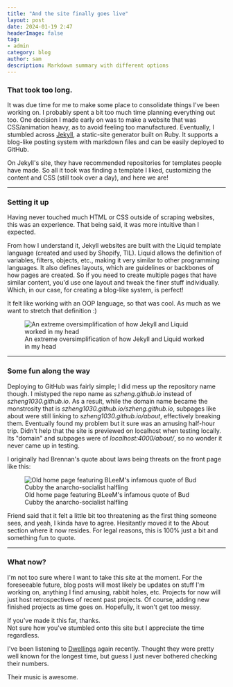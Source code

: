 ```yaml
---
title: "And the site finally goes live"
layout: post
date: 2024-01-19 2:47
headerImage: false
tag:
- admin
category: blog
author: sam
description: Markdown summary with different options
---
```


### That took too long.

It was due time for me to make some place to consolidate things I've been working on.
I probably spent a bit too much time planning everything out too.
One decision I made early on was to make a website that was CSS/animation heavy, as to avoid feeling too manufactured.
Eventually, I stumbled across [Jekyll](https://jekyllrb.com/), a static-site generator built on Ruby.
It supports a blog-like posting system with markdown files and can be easily deployed to GitHub.

On Jekyll's site, they have recommended repositories for templates people have made.
So all it took was finding a template I liked, customizing the content and CSS (still took over a day), and here we are!

---
### Setting it up

Having never touched much HTML or CSS outside of scraping websites, this was an experience.
That being said, it was more intuitive than I expected.

From how I understand it, Jekyll websites are built with the Liquid template language (created and used by Shopify, TIL).
Liquid allows the definition of variables, filters, objects, etc., making it very similar to other programming languages.
It also defines layouts, which are guidelines or backbones of how pages are created.
So if you need to create multiple pages that have similar content, you'd use one layout and tweak the finer stuff individually.
Which, in our case, for creating a blog-like system, is perfect!

It felt like working with an OOP language, so that was cool. As much as we want to stretch that definition :)

<figure>
  <img src="{{ site.url }}/assets/jekyll-questionmark.png" alt="An extreme oversimplification of how Jekyll and Liquid worked in my head"/>

  <figcaption>An extreme oversimplification of how Jekyll and Liquid worked in my head</figcaption>
</figure>

---
### Some fun along the way

Deploying to GitHub was fairly simple; I did mess up the repository name though.
I mistyped the repo name as *szheng.github.io* instead of *szheng1030.github.io*.
As a result, while the domain name became the monstrosity that is *szheng1030.github.io/szheng.github.io*, subpages like about were still linking to *szheng1030.github.io/about*, effectively breaking them.
Eventually found my problem but it sure was an amusing half-hour trip.
Didn't help that the site is previewed on localhost when testing locally. Its "domain" and subpages were of *localhost:4000/about/*, so no wonder it never came up in testing.

I originally had Brennan's quote about laws being threats on the front page like this:

<figure>
  <img src="{{ site.url }}/assets/lawsarethreats.jpg" alt="Old home page featuring BLeeM's infamous quote of Bud Cubby the anarcho-socialist halfling"/>
  <figcaption>Old home page featuring BLeeM's infamous quote of Bud Cubby the anarcho-socialist halfling</figcaption>
</figure>

Friend said that it felt a little bit too threatening as the first thing someone sees, and yeah, I kinda have to agree.
Hesitantly moved it to the About section where it now resides.
For legal reasons, this is 100% just a bit and something fun to quote.

---
### What now?

I'm not too sure where I want to take this site at the moment.
For the foreseeable future, blog posts will most likely be updates on stuff I'm working on, anything I find amusing, rabbit holes, etc.
Projects for now will just host retrospectives of recent past projects. Of course, adding new finished projects as time goes on.
Hopefully, it won't get too messy.

If you've made it this far, thanks. <br>
Not sure how you've stumbled onto this site but I appreciate the time regardless.

I've been listening to [Dwellings](https://www.youtube.com/watch?v=SyesX3ZRe90) again recently.
Thought they were pretty well known for the longest time, but guess I just never bothered checking their numbers.

Their music is awesome.
